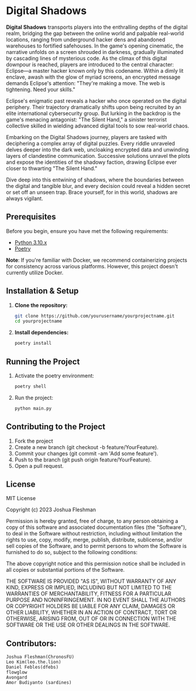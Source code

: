 # Digital Shadows

**Digital Shadows** transports players into the enthralling depths of the digital realm, bridging the gap 
between the online world and palpable real-world locations, ranging from underground hacker dens and 
abandoned warehouses to fortified safehouses.
In the game's opening cinematic, the narrative unfolds on a screen shrouded in darkness, gradually 
illuminated by cascading lines of mysterious code. As the climax of this digital downpour is reached, 
players are introduced to the central character: Eclipse—a master hacker known only by this codename. 
Within a dimly lit enclave, awash with the glow of myriad screens, an encrypted message demands Eclipse's 
attention: "They're making a move. The web is tightening. Need your skills."

Eclipse's enigmatic past reveals a hacker who once operated on the digital periphery. Their trajectory 
dramatically shifts upon being recruited by an elite international cybersecurity group. But lurking in 
the backdrop is the game's menacing antagonist: "The Silent Hand," a sinister terrorist collective skilled 
in wielding advanced digital tools to sow real-world chaos.

Embarking on the Digital Shadows journey, players are tasked with deciphering a complex array of digital 
puzzles. Every riddle unraveled delves deeper into the dark web, uncloaking encrypted data and unwinding 
layers of clandestine communication. Successive solutions unravel the plots and expose the identities of 
the shadowy faction, drawing Eclipse ever closer to thwarting "The Silent Hand."

Dive deep into this entwining of shadows, where the boundaries between the digital and tangible blur, and 
every decision could reveal a hidden secret or set off an unseen trap. Brace yourself, for in this world, 
shadows are always vigilant.


## Prerequisites

Before you begin, ensure you have met the following requirements:

- [Python 3.10.x](https://www.python.org/downloads/)
- [Poetry](https://python-poetry.org/docs/#installation)

**Note**: If you're familiar with Docker, we recommend containerizing projects for consistency across various platforms. However, this project doesn't currently utilize Docker.

## Installation & Setup

1. **Clone the repository:**

   ```bash
   git clone https://github.com/yourusername/yourprojectname.git
   cd yourprojectname
    ```
2. **Install dependencies:**
    ```bash
    poetry install
    ```
## Running the Project

1. Activate the poetry environment:
    ```bash
    poetry shell
    ```
2. Run the project:
    ```bash
    python main.py
    ```
## Contributing to the Project
1. Fork the project
2. Create a new branch (git checkout -b feature/YourFeature).
3. Commit your changes (git commit -am 'Add some feature').
4. Push to the branch (git push origin feature/YourFeature).
5. Open a pull request.

## License
MIT License

Copyright (c) 2023 Joshua Fleshman

Permission is hereby granted, free of charge, to any person obtaining a copy
of this software and associated documentation files (the "Software"), to deal
in the Software without restriction, including without limitation the rights
to use, copy, modify, merge, publish, distribute, sublicense, and/or sell
copies of the Software, and to permit persons to whom the Software is
furnished to do so, subject to the following conditions:

The above copyright notice and this permission notice shall be included in all
copies or substantial portions of the Software.

THE SOFTWARE IS PROVIDED "AS IS", WITHOUT WARRANTY OF ANY KIND, EXPRESS OR
IMPLIED, INCLUDING BUT NOT LIMITED TO THE WARRANTIES OF MERCHANTABILITY,
FITNESS FOR A PARTICULAR PURPOSE AND NONINFRINGEMENT. IN NO EVENT SHALL THE
AUTHORS OR COPYRIGHT HOLDERS BE LIABLE FOR ANY CLAIM, DAMAGES OR OTHER
LIABILITY, WHETHER IN AN ACTION OF CONTRACT, TORT OR OTHERWISE, ARISING FROM,
OUT OF OR IN CONNECTION WITH THE SOFTWARE OR THE USE OR OTHER DEALINGS IN THE
SOFTWARE.

## Contributors:
```
Joshua Fleshman(ChronosFU)
Leo Kim(leo.the.lion)
Daniel Febles(dfebs)
flowglow
Avongard
Amor Budiyanto (sardines)
```
